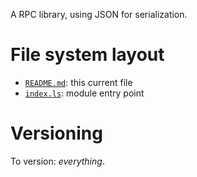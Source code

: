 A RPC library, using JSON for serialization.

# File system layout

* [`README.md`](./README.md): this current file
* [`index.ls`](./index.ls): module entry point

# Versioning

To version: _everything_.
